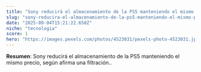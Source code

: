 ```yaml
---
title: "Sony reducirá el almacenamiento de la PS5 manteniendo el mismo precio, según afirma una filtración."
slug: "sony-reducira-el-almacenamiento-de-la-ps5-manteniendo-el-mismo-precio-segun-afir"
date: "2025-09-04T15:21:22.658Z"
niche: "tecnologia"
score: 1
hero: "https://images.pexels.com/photos/4523031/pexels-photo-4523031.jpeg?auto=compress&cs=tinysrgb&fit=crop&h=627&w=1200&auto=compress&cs=tinysrgb&w=1024&h=576&fit=crop"
---
```


**Resumen**: Sony reducirá el almacenamiento de la PS5 manteniendo el mismo precio, según afirma una filtración..
